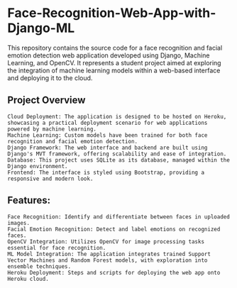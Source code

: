 # Face-Recognition-Web-App-with-Django-ML
This repository contains the source code for a face recognition and facial emotion detection web application developed using Django, Machine Learning, and OpenCV. It represents a student project aimed at exploring the integration of machine learning models within a web-based interface and deploying it to the cloud.


## Project Overview

    Cloud Deployment: The application is designed to be hosted on Heroku, showcasing a practical deployment scenario for web applications powered by machine learning.
    Machine Learning: Custom models have been trained for both face recognition and facial emotion detection.
    Django Framework: The web interface and backend are built using Django's MVT framework, offering scalability and ease of integration.
    Database: This project uses SQLite as its database, managed within the Django environment.
    Frontend: The interface is styled using Bootstrap, providing a responsive and modern look.

## Features:

    Face Recognition: Identify and differentiate between faces in uploaded images.
    Facial Emotion Recognition: Detect and label emotions on recognized faces.
    OpenCV Integration: Utilizes OpenCV for image processing tasks essential for face recognition.
    ML Model Integration: The application integrates trained Support Vector Machines and Random Forest models, with exploration into ensemble techniques.
    Heroku Deployment: Steps and scripts for deploying the web app onto Heroku cloud.
